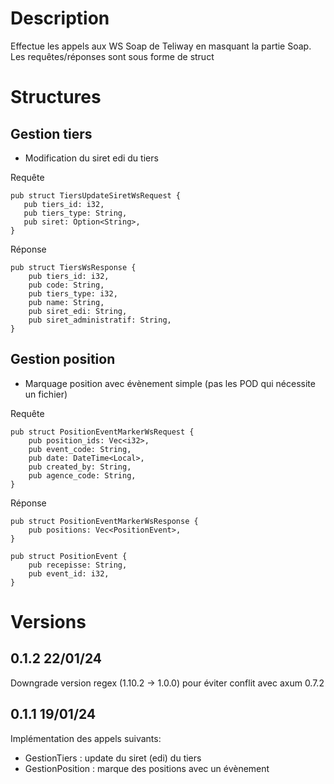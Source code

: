 # Description
Effectue les appels aux WS Soap de Teliway en masquant la partie Soap.
Les requêtes/réponses sont sous forme de struct

# Structures
## Gestion tiers
- Modification du siret edi du tiers  

Requête
```
pub struct TiersUpdateSiretWsRequest {
   pub tiers_id: i32,
   pub tiers_type: String,
   pub siret: Option<String>,
}
```

Réponse
```
pub struct TiersWsResponse {
    pub tiers_id: i32,
    pub code: String,
    pub tiers_type: i32,
    pub name: String,
    pub siret_edi: String,
    pub siret_administratif: String,
}
```

## Gestion position
- Marquage position avec évènement simple (pas les POD qui nécessite un fichier)  

Requête
```
pub struct PositionEventMarkerWsRequest {
    pub position_ids: Vec<i32>,
    pub event_code: String,
    pub date: DateTime<Local>,
    pub created_by: String,
    pub agence_code: String,
}
```

Réponse
```
pub struct PositionEventMarkerWsResponse {
    pub positions: Vec<PositionEvent>,
}

pub struct PositionEvent {
    pub recepisse: String,
    pub event_id: i32,
}
```
  
# Versions
## 0.1.2 22/01/24
Downgrade version regex (1.10.2 -> 1.0.0) pour éviter conflit avec axum 0.7.2

## 0.1.1 19/01/24
Implémentation des appels suivants:
- GestionTiers : update du siret (edi) du tiers
- GestionPosition : marque des positions avec un évènement 
